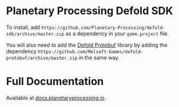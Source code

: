 # Planetary Processing Defold SDK

To install, add `https://github.com/Planetary-Processing/defold-sdk/archive/master.zip` as a dependency in your `game.project` file.

You will also need to add the [Defold Protobuf](https://github.com/Melsoft-Games/defold-protobuf) library by adding the dependency `https://github.com/Melsoft-Games/defold-protobuf/archive/master.zip` in the same way.

# Full Documentation
Available at [docs.planetaryprocessing.io](https://docs.planetaryprocessing.io/).
